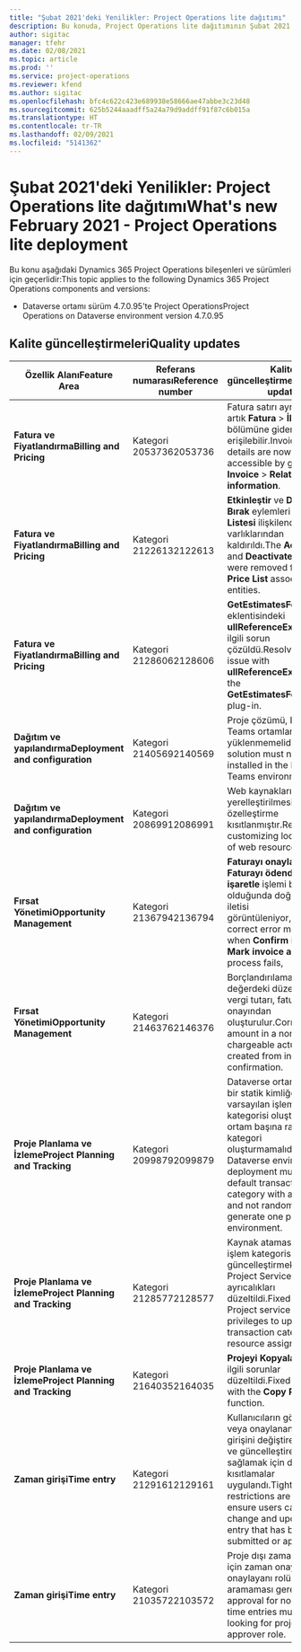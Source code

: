 ```yaml
---
title: "Şubat 2021'deki Yenilikler: Project Operations lite dağıtımı"
description: Bu konuda, Project Operations lite dağıtımının Şubat 2021 sürümünde bulunan kalite güncelleştirmeleri hakkında bilgiler sağlanmaktadır.
author: sigitac
manager: tfehr
ms.date: 02/08/2021
ms.topic: article
ms.prod: ''
ms.service: project-operations
ms.reviewer: kfend
ms.author: sigitac
ms.openlocfilehash: bfc4c622c423e689938e58666ae47abbe3c23d48
ms.sourcegitcommit: 625b5244aaadff5a24a79d9addff91f87c6b015a
ms.translationtype: HT
ms.contentlocale: tr-TR
ms.lasthandoff: 02/09/2021
ms.locfileid: "5141362"
---
```

# <a name="whats-new-february-2021---project-operations-lite-deployment"></a><span data-ttu-id="a46cf-103">Şubat 2021'deki Yenilikler: Project Operations lite dağıtımı</span><span class="sxs-lookup"><span data-stu-id="a46cf-103">What's new February 2021 - Project Operations lite deployment</span></span>

<span data-ttu-id="a46cf-104">Bu konu aşağıdaki Dynamics 365 Project Operations bileşenleri ve sürümleri için geçerlidir:</span><span class="sxs-lookup"><span data-stu-id="a46cf-104">This topic applies to the following Dynamics 365 Project Operations components and versions:</span></span>

  - <span data-ttu-id="a46cf-105">Dataverse ortamı sürüm 4.7.0.95'te Project Operations</span><span class="sxs-lookup"><span data-stu-id="a46cf-105">Project Operations on Dataverse environment version 4.7.0.95</span></span>

## <a name="quality-updates"></a><span data-ttu-id="a46cf-106">Kalite güncelleştirmeleri</span><span class="sxs-lookup"><span data-stu-id="a46cf-106">Quality updates</span></span>

| <span data-ttu-id="a46cf-107">**Özellik Alanı**</span><span class="sxs-lookup"><span data-stu-id="a46cf-107">**Feature Area**</span></span> | <span data-ttu-id="a46cf-108">**Referans numarası**</span><span class="sxs-lookup"><span data-stu-id="a46cf-108">**Reference number**</span></span> | <span data-ttu-id="a46cf-109">**Kalite güncelleştirmeleri**</span><span class="sxs-lookup"><span data-stu-id="a46cf-109">**Quality update**</span></span> |
| --- | --- | --- |
| <span data-ttu-id="a46cf-110">**Fatura ve Fiyatlandırma**</span><span class="sxs-lookup"><span data-stu-id="a46cf-110">**Billing and Pricing**</span></span> | <span data-ttu-id="a46cf-111">Kategori 2053736</span><span class="sxs-lookup"><span data-stu-id="a46cf-111">2053736</span></span> | <span data-ttu-id="a46cf-112">Fatura satırı ayrıntılarına artık **Fatura** > **İlgili bilgiler** bölümüne giderek erişilebilir.</span><span class="sxs-lookup"><span data-stu-id="a46cf-112">Invoice line details are now accessible by going to **Invoice** > **Related information**.</span></span> |
| <span data-ttu-id="a46cf-113">**Fatura ve Fiyatlandırma**</span><span class="sxs-lookup"><span data-stu-id="a46cf-113">**Billing and Pricing**</span></span> | <span data-ttu-id="a46cf-114">Kategori 2122613</span><span class="sxs-lookup"><span data-stu-id="a46cf-114">2122613</span></span> | <span data-ttu-id="a46cf-115">**Etkinleştir** ve **Devre Dışı Bırak** eylemleri **Fiyat Listesi** ilişkilendirme varlıklarından kaldırıldı.</span><span class="sxs-lookup"><span data-stu-id="a46cf-115">The **Activate** and **Deactivate** actions were removed from the **Price List** association entities.</span></span> |
| <span data-ttu-id="a46cf-116">**Fatura ve Fiyatlandırma**</span><span class="sxs-lookup"><span data-stu-id="a46cf-116">**Billing and Pricing**</span></span> | <span data-ttu-id="a46cf-117">Kategori 2128606</span><span class="sxs-lookup"><span data-stu-id="a46cf-117">2128606</span></span> | <span data-ttu-id="a46cf-118">**GetEstimatesForProject** eklentisindeki **ullReferenceException** ile ilgili sorun çözüldü.</span><span class="sxs-lookup"><span data-stu-id="a46cf-118">Resolved the issue with **ullReferenceException** in the **GetEstimatesForProject** plug-in.</span></span> |
| <span data-ttu-id="a46cf-119">**Dağıtım ve yapılandırma**</span><span class="sxs-lookup"><span data-stu-id="a46cf-119">**Deployment and configuration**</span></span> | <span data-ttu-id="a46cf-120">Kategori 2140569</span><span class="sxs-lookup"><span data-stu-id="a46cf-120">2140569</span></span> | <span data-ttu-id="a46cf-121">Proje çözümü, Dataverse Teams ortamlarına yüklenmemelidir.</span><span class="sxs-lookup"><span data-stu-id="a46cf-121">Project solution must not be installed in the Dataverse Teams environments.</span></span> |
| <span data-ttu-id="a46cf-122">**Dağıtım ve yapılandırma**</span><span class="sxs-lookup"><span data-stu-id="a46cf-122">**Deployment and configuration**</span></span> | <span data-ttu-id="a46cf-123">Kategori 2086991</span><span class="sxs-lookup"><span data-stu-id="a46cf-123">2086991</span></span> | <span data-ttu-id="a46cf-124">Web kaynaklarının yerelleştirilmesi ile ilgili özelleştirme kısıtlanmıştır.</span><span class="sxs-lookup"><span data-stu-id="a46cf-124">Restricted customizing localization of web resources.</span></span> |
| <span data-ttu-id="a46cf-125">**Fırsat Yönetimi**</span><span class="sxs-lookup"><span data-stu-id="a46cf-125">**Opportunity Management**</span></span> | <span data-ttu-id="a46cf-126">Kategori 2136794</span><span class="sxs-lookup"><span data-stu-id="a46cf-126">2136794</span></span> | <span data-ttu-id="a46cf-127">**Faturayı onayla** veya **Faturayı ödendi olarak işaretle** işlemi başarısız olduğunda doğru hata iletisi görüntüleniyor,</span><span class="sxs-lookup"><span data-stu-id="a46cf-127">Display correct error message when **Confirm invoice** or **Mark invoice as paid** process fails,</span></span> |
| <span data-ttu-id="a46cf-128">**Fırsat Yönetimi**</span><span class="sxs-lookup"><span data-stu-id="a46cf-128">**Opportunity Management**</span></span> | <span data-ttu-id="a46cf-129">Kategori 2146376</span><span class="sxs-lookup"><span data-stu-id="a46cf-129">2146376</span></span> | <span data-ttu-id="a46cf-130">Borçlandırılamayan fiili değerdeki düzeltilmiş vergi tutarı, fatura onayından oluşturulur.</span><span class="sxs-lookup"><span data-stu-id="a46cf-130">Corrected tax amount in a non-chargeable actual is created from invoice confirmation.</span></span> |
| <span data-ttu-id="a46cf-131">**Proje Planlama ve İzleme**</span><span class="sxs-lookup"><span data-stu-id="a46cf-131">**Project Planning and Tracking**</span></span> | <span data-ttu-id="a46cf-132">Kategori 2099879</span><span class="sxs-lookup"><span data-stu-id="a46cf-132">2099879</span></span> | <span data-ttu-id="a46cf-133">Dataverse ortamı dağıtımı, bir statik kimliğe sahip varsayılan işlem kategorisi oluşturmalı ve ortam başına rastgele bir kategori oluşturmamalıdır.</span><span class="sxs-lookup"><span data-stu-id="a46cf-133">The Dataverse environment deployment must create a default transaction category with a static ID and not randomly generate one per environment.</span></span> |
| <span data-ttu-id="a46cf-134">**Proje Planlama ve İzleme**</span><span class="sxs-lookup"><span data-stu-id="a46cf-134">**Project Planning and Tracking**</span></span> | <span data-ttu-id="a46cf-135">Kategori 2128577</span><span class="sxs-lookup"><span data-stu-id="a46cf-135">2128577</span></span> | <span data-ttu-id="a46cf-136">Kaynak atamasındaki işlem kategorisini güncelleştirmek için Project Service kullanıcı ayrıcalıkları düzeltildi.</span><span class="sxs-lookup"><span data-stu-id="a46cf-136">Fixed the Project service user privileges to update the transaction category on a resource assignment.</span></span> |
| <span data-ttu-id="a46cf-137">**Proje Planlama ve İzleme**</span><span class="sxs-lookup"><span data-stu-id="a46cf-137">**Project Planning and Tracking**</span></span> | <span data-ttu-id="a46cf-138">Kategori 2164035</span><span class="sxs-lookup"><span data-stu-id="a46cf-138">2164035</span></span> | <span data-ttu-id="a46cf-139">**Projeyi Kopyala** işleviyle ilgili sorunlar düzeltildi.</span><span class="sxs-lookup"><span data-stu-id="a46cf-139">Fixed issues with the **Copy Project** function.</span></span> |
| <span data-ttu-id="a46cf-140">**Zaman girişi**</span><span class="sxs-lookup"><span data-stu-id="a46cf-140">**Time entry**</span></span> | <span data-ttu-id="a46cf-141">Kategori 2129161</span><span class="sxs-lookup"><span data-stu-id="a46cf-141">2129161</span></span> | <span data-ttu-id="a46cf-142">Kullanıcıların gönderilen veya onaylanan bir zaman girişini değiştirememesini ve güncelleştirememesini sağlamak için daha sıkı kısıtlamalar uygulandı.</span><span class="sxs-lookup"><span data-stu-id="a46cf-142">Tighter restrictions are applied to ensure users can't change and update a time entry that has been submitted or approved.</span></span> |
| <span data-ttu-id="a46cf-143">**Zaman girişi**</span><span class="sxs-lookup"><span data-stu-id="a46cf-143">**Time entry**</span></span> | <span data-ttu-id="a46cf-144">Kategori 2103572</span><span class="sxs-lookup"><span data-stu-id="a46cf-144">2103572</span></span> | <span data-ttu-id="a46cf-145">Proje dışı zaman girişleri için zaman onayının proje onaylayanı rolünü aramaması gerekir.</span><span class="sxs-lookup"><span data-stu-id="a46cf-145">Time approval for non-project time entries must not be looking for project approver role.</span></span> |
